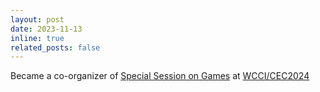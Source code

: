```yaml
---
layout: post
date: 2023-11-13
inline: true
related_posts: false
---
```


Became a co-organizer of [Special Session on Games](https://aingames.cn/ieee-wcci24-games/) at [WCCI/CEC2024](https://2024.ieeewcci.org/)
